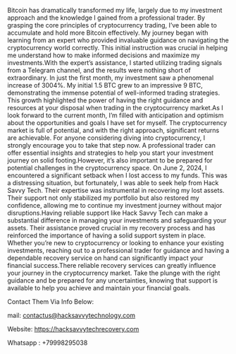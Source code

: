 
Bitcoin has dramatically transformed my life, largely due to my investment approach and the knowledge I gained from a professional trader. By grasping the core principles of cryptocurrency trading, I’ve been able to accumulate and hold more Bitcoin effectively. My journey began with learning from an expert who provided invaluable guidance on navigating the cryptocurrency world correctly. This initial instruction was crucial in helping me understand how to make informed decisions and maximize my investments.With the expert’s assistance, I started utilizing trading signals from a Telegram channel, and the results were nothing short of extraordinary. In just the first month, my investment saw a phenomenal increase of 3004%. My initial 1.5 BTC grew to an impressive 9 BTC, demonstrating the immense potential of well-informed trading strategies. This growth highlighted the power of having the right guidance and resources at your disposal when trading in the cryptocurrency market.As I look forward to the current month, I’m filled with anticipation and optimism about the opportunities and goals I have set for myself. The cryptocurrency market is full of potential, and with the right approach, significant returns are achievable. For anyone considering diving into cryptocurrency, I strongly encourage you to take that step now. A professional trader can offer essential insights and strategies to help you start your investment journey on solid footing.However, it’s also important to be prepared for potential challenges in the cryptocurrency space. On June 2, 2024, I encountered a significant setback when I lost access to my funds. This was a distressing situation, but fortunately, I was able to seek help from Hack Savvy Tech. Their expertise was instrumental in recovering my lost assets. Their support not only stabilized my portfolio but also restored my confidence, allowing me to continue my investment journey without major disruptions.Having reliable support like Hack Savvy Tech  can make a substantial difference in managing your investments and safeguarding your assets. Their assistance proved crucial in my recovery process and has reinforced the importance of having a solid support system in place. Whether you’re new to cryptocurrency or looking to enhance your existing investments, reaching out to a professional trader for guidance and having a dependable recovery service on hand can significantly impact your financial success.There reliable recovery services can greatly influence your journey in the cryptocurrency market. Take the plunge with the right guidance and be prepared for any uncertainties, knowing that support is available to help you achieve and maintain your financial goals.



Contact Them Via Info Below:


mail: contactus@hacksavvytechnology.com


Website: https://hacksavvytechrecovery.com


Whatsapp : +79998295038
